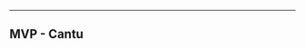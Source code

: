 -----------------------------------------------------
MVP - Cantu
-----------------------------------------------------
